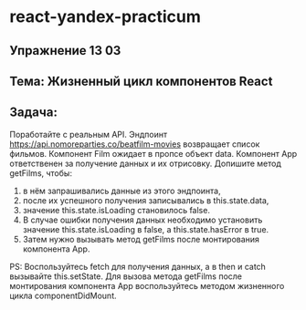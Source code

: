 # react-yandex-practicum
## Упражнение 13 03
## Тема: Жизненный цикл компонентов React
## Задача:
Поработайте с реальным API. 
Эндпоинт https://api.nomoreparties.co/beatfilm-movies возвращает список фильмов. 
Компонент Film ожидает в пропсе объект data. 
Компонент App ответственен за получение данных и их отрисовку. 
Допишите метод getFilms, чтобы:
1. в нём запрашивались данные из этого эндпоинта,
2. после их успешного получения записывались в this.state.data,
3. значение this.state.isLoading становилось false.
4. В случае ошибки получения данных необходимо установить значение this.state.isLoading в false, 
а this.state.hasError в true. 
5. Затем нужно вызывать метод getFilms после монтирования компонента App.

PS: Воспользуйтесь fetch для получения данных, а в then и catch вызывайте this.setState. Для вызова метода getFilms после монтирования компонента App воспользуйтесь методом жизненного цикла componentDidMount.
